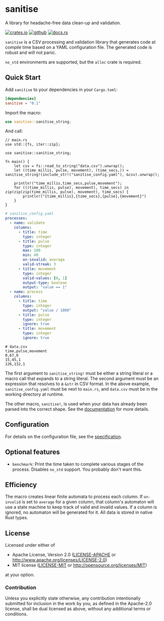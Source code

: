 # sanitise

A library for headache-free data clean-up and validation.

[![crates.io](https://img.shields.io/badge/crates.io-fc8d62?style=for-the-badge&labelColor=555555&logo=rust)](https://crates.io/crates/sanitise) 
[![github](https://img.shields.io/badge/github-8da0cb?style=for-the-badge&labelColor=555555&logo=github)](https://github.com/Spartan2909/rulox)
[![docs.rs](https://img.shields.io/badge/docs.rs-66c2a5?style=for-the-badge&labelColor=555555&logo=docs.rs)](https://docs.rs/sanitise/latest) 

`sanitise` is a CSV processing and validation library that generates code at compile time based on a YAML configuration file. The generated code is robust and will not panic.

`no_std` environments are supported, but the `alloc` crate is required.

## Quick Start

Add `sanitise` to your dependencies in your `Cargo.toml`:
```toml
[dependencies]
sanitise = "0.1"
```

Import the macro:
```rust
use sanitise::sanitise_string;
```

And call:
```rust,ignore
// main.rs
use std::{fs, iter::zip};

use sanitise::sanitise_string;

fn main() {
    let csv = fs::read_to_string("data.csv").unwrap();
    let ((time_millis, pulse, movement), (time_secs,)) = sanitise_string!(include_str!("sanitise_config.yaml"), &csv).unwrap();

    println!("time_millis,time_secs,pulse,movement");
    for (((time_millis, pulse), movement), time_secs) in zip(zip(zip(time_millis, pulse), movement), time_secs) {
        println!("{time_millis},{time_secs},{pulse},{movement}")
    }
}
```

```yaml
# sanitise_config.yaml
processes:
  - name: validate
    columns:
      - title: time
        type: integer
      - title: pulse
        type: integer
        max: 100
        min: 40
        on-invalid: average
        valid-streak: 3
      - title: movement
        type: integer
        valid-values: [0, 1]
        output-type: boolean
        output: "value == 1"
  - name: process
    columns:
      - title: time
        type: integer
        output: "value / 1000"
      - title: pulse
        type: integer
        ignore: true
      - title: movement
        type: integer
        ignore: true

```

```csv
# data.csv
time,pulse,movement
0,67,0
15,45,1
126,132,1
```

The first argument to `sanitise_string!` must be either a string literal or a macro call that expands to a string literal. The second argument must be an expression that resolves to a `&str` in CSV format. In the above example, `sanitise_config.yaml` must be next to `main.rs`, and `data.csv` must be in the working directory at runtime.

The other macro, `sanitise!`, is used when your data has already been parsed into the correct shape. See the [documentation](https://docs.rs/sanitise/latest/sanitise/macro.sanitise.html) for more details.

## Configuration

For details on the configuration file, see the [specification](https://github.com/Spartan2909/sanitise/blob/main/configuration.md).

## Optional features

- `benchmark`: Print the time taken to complete various stages of the process. Disables `no_std` support. You probably don't want this.

## Efficiency
The macro creates linear finite automata to process each column. If `on-invalid` is set to `average` for a given column, that column's automaton will use a state machine to keep track of valid and invalid values. If a column is ignored, no automaton will be generated for it. All data is stored in native Rust types.

## License

Licensed under either of

 * Apache License, Version 2.0 ([LICENSE-APACHE](LICENSE-APACHE) or http://www.apache.org/licenses/LICENSE-2.0)
 * MIT license ([LICENSE-MIT](LICENSE-MIT) or http://opensource.org/licenses/MIT)

at your option.

### Contribution

Unless you explicitly state otherwise, any contribution intentionally submitted
for inclusion in the work by you, as defined in the Apache-2.0 license, shall be dual licensed as above, without any
additional terms or conditions.
